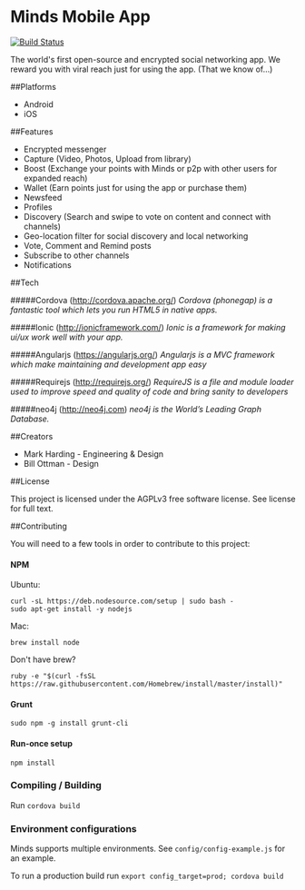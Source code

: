 Minds Mobile App
======

[![Build Status](https://magnum.travis-ci.com/Minds/mobile.svg?token=vHzWaxguqXbJqkudCFTn&branch=master)](https://magnum.travis-ci.com/Minds/mobile)

The world's first open-source and encrypted social networking app. We reward you with viral reach just for using the app. (That we know of...)

##Platforms
- Android
- iOS


##Features

- Encrypted messenger
- Capture (Video, Photos, Upload from library)
- Boost (Exchange your points with Minds or p2p with other users for expanded reach) 
- Wallet (Earn points just for using the app or purchase them)
- Newsfeed 
- Profiles
- Discovery (Search and swipe to vote on content and connect with channels)
- Geo-location filter for social discovery and local networking
- Vote, Comment and Remind posts
- Subscribe to other channels
- Notifications

##Tech

#####Cordova (http://cordova.apache.org/)
_Cordova (phonegap) is a fantastic tool which lets you run HTML5 in native apps._

#####Ionic (http://ionicframework.com/)
_Ionic is a framework for making ui/ux work well with your app._

#####Angularjs (https://angularjs.org/)
_Angularjs is a MVC framework which make maintaining and development app easy_

#####Requirejs (http://requirejs.org/)
_RequireJS is a file and module loader used to improve speed and quality of code and bring sanity to developers_

#####neo4j (http://neo4j.com)
_neo4j is the World’s Leading Graph Database._

##Creators

- Mark Harding - Engineering & Design 
- Bill Ottman - Design

##License

This project is licensed under the AGPLv3 free software license. See license for full text. 

##Contributing

You will need to a few tools in order to contribute to this project:

#### NPM

Ubuntu:
```
curl -sL https://deb.nodesource.com/setup | sudo bash -
sudo apt-get install -y nodejs
```

Mac:
```
brew install node
```
Don't have brew?
```
ruby -e "$(curl -fsSL https://raw.githubusercontent.com/Homebrew/install/master/install)"
```

#### Grunt
```
sudo npm -g install grunt-cli
```

#### Run-once setup

```
npm install
```

### Compiling / Building

Run `cordova build`

### Environment configurations

Minds supports multiple environments. See `config/config-example.js` for an example. 

To run a production build run `export config_target=prod; cordova build`
